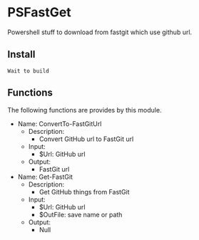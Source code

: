 # PSFastGet

Powershell stuff to download from fastgit which use github url.

## Install

`Wait to build`

## Functions

The following functions are provides by this module.

- Name: ConvertTo-FastGitUrl
  - Description:
    - Convert GitHub url to FastGit url
  - Input:
    - $Url: GitHub url
  - Output:
    - FastGit url
- Name: Get-FastGit
  - Description:
    - Get GitHub things from FastGit
  - Input:
    - $Url: GitHub url
    - $OutFile: save name or path
  - Output:
    - Null
